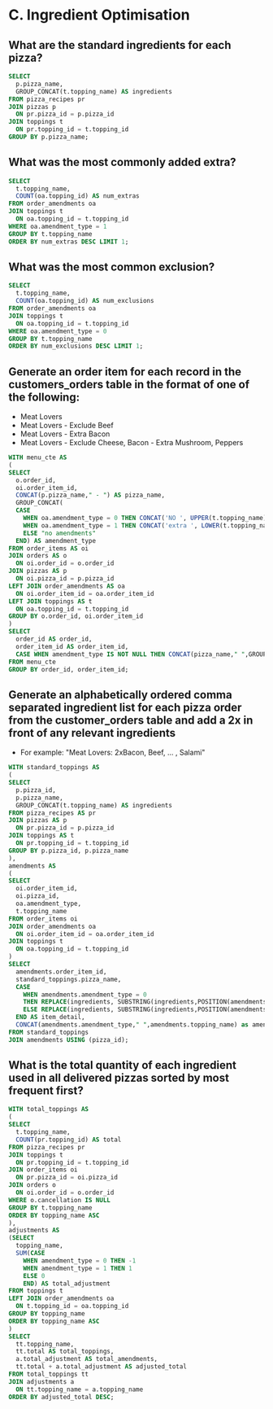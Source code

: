 # C. Ingredient Optimisation

## What are the standard ingredients for each pizza?

```sql
SELECT 
  p.pizza_name,
  GROUP_CONCAT(t.topping_name) AS ingredients
FROM pizza_recipes pr
JOIN pizzas p
  ON pr.pizza_id = p.pizza_id
JOIN toppings t
  ON pr.topping_id = t.topping_id
GROUP BY p.pizza_name;
```

## What was the most commonly added extra?

```sql
SELECT 
  t.topping_name,
  COUNT(oa.topping_id) AS num_extras
FROM order_amendments oa
JOIN toppings t
  ON oa.topping_id = t.topping_id
WHERE oa.amendment_type = 1
GROUP BY t.topping_name
ORDER BY num_extras DESC LIMIT 1;
```

## What was the most common exclusion?

```sql
SELECT 
  t.topping_name,
  COUNT(oa.topping_id) AS num_exclusions
FROM order_amendments oa
JOIN toppings t
  ON oa.topping_id = t.topping_id
WHERE oa.amendment_type = 0
GROUP BY t.topping_name
ORDER BY num_exclusions DESC LIMIT 1;
```
## Generate an order item for each record in the customers_orders table in the format of one of the following:
- Meat Lovers
- Meat Lovers - Exclude Beef
- Meat Lovers - Extra Bacon
- Meat Lovers - Exclude Cheese, Bacon - Extra Mushroom, Peppers

```sql
WITH menu_cte AS
(
SELECT 
  o.order_id,
  oi.order_item_id,
  CONCAT(p.pizza_name," - ") AS pizza_name,
  GROUP_CONCAT(
  CASE
    WHEN oa.amendment_type = 0 THEN CONCAT('NO ', UPPER(t.topping_name))
    WHEN oa.amendment_type = 1 THEN CONCAT('extra ', LOWER(t.topping_name))
    ELSE "no amendments"
  END) AS amendment_type
FROM order_items AS oi
JOIN orders AS o
  ON oi.order_id = o.order_id
JOIN pizzas AS p
  ON oi.pizza_id = p.pizza_id
LEFT JOIN order_amendments AS oa
  ON oi.order_item_id = oa.order_item_id
LEFT JOIN toppings AS t
  ON oa.topping_id = t.topping_id
GROUP BY o.order_id, oi.order_item_id
)
SELECT
  order_id AS order_id,
  order_item_id AS order_item_id,
  CASE WHEN amendment_type IS NOT NULL THEN CONCAT(pizza_name," ",GROUP_CONCAT(amendment_type ORDER BY amendment_type)) ELSE NULL END AS order_description
FROM menu_cte
GROUP BY order_id, order_item_id;
```
## Generate an alphabetically ordered comma separated ingredient list for each pizza order from the customer_orders table and add a 2x in front of any relevant ingredients
- For example: "Meat Lovers: 2xBacon, Beef, ... , Salami"

```sql
WITH standard_toppings AS
(
SELECT
  p.pizza_id,
  p.pizza_name,
  GROUP_CONCAT(t.topping_name) AS ingredients
FROM pizza_recipes AS pr
JOIN pizzas AS p
  ON pr.pizza_id = p.pizza_id
JOIN toppings AS t
  ON pr.topping_id = t.topping_id
GROUP BY p.pizza_id, p.pizza_name
),
amendments AS
(
SELECT
  oi.order_item_id,
  oi.pizza_id,
  oa.amendment_type,
  t.topping_name
FROM order_items oi
JOIN order_amendments oa
  ON oi.order_item_id = oa.order_item_id
JOIN toppings t
  ON oa.topping_id = t.topping_id
)
SELECT
  amendments.order_item_id,
  standard_toppings.pizza_name,
  CASE
    WHEN amendments.amendment_type = 0 
    THEN REPLACE(ingredients, SUBSTRING(ingredients,POSITION(amendments.topping_name IN ingredients),(LENGTH(amendments.topping_name)+1)), "")
    ELSE REPLACE(ingredients, SUBSTRING(ingredients,POSITION(amendments.topping_name IN ingredients),LENGTH(amendments.topping_name)), CONCAT("x2 ",amendments.topping_name)) 
  END AS item_detail,
  CONCAT(amendments.amendment_type," ",amendments.topping_name) as amendments
FROM standard_toppings
JOIN amendments USING (pizza_id);
```
## What is the total quantity of each ingredient used in all delivered pizzas sorted by most frequent first?

```sql
WITH total_toppings AS
(
SELECT 
  t.topping_name,
  COUNT(pr.topping_id) AS total
FROM pizza_recipes pr
JOIN toppings t
  ON pr.topping_id = t.topping_id
JOIN order_items oi
  ON pr.pizza_id = oi.pizza_id
JOIN orders o
  ON oi.order_id = o.order_id
WHERE o.cancellation IS NULL
GROUP BY t.topping_name
ORDER BY topping_name ASC
),
adjustments AS
(SELECT
  topping_name,
  SUM(CASE
    WHEN amendment_type = 0 THEN -1
    WHEN amendment_type = 1 THEN 1
    ELSE 0
    END) AS total_adjustment
FROM toppings t
LEFT JOIN order_amendments oa
  ON t.topping_id = oa.topping_id
GROUP BY topping_name
ORDER BY topping_name ASC
)
SELECT
  tt.topping_name,
  tt.total AS total_toppings,
  a.total_adjustment AS total_amendments,
  tt.total + a.total_adjustment AS adjusted_total
FROM total_toppings tt
JOIN adjustments a
  ON tt.topping_name = a.topping_name
ORDER BY adjusted_total DESC;
```
